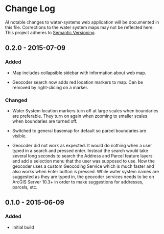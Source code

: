 # Change Log
Al notable changes to water-systems web application will be documented in this file. Corrections to the water system maps may not be reflected here. This project adheres to [Semantic Versioning](http://semver.org).

## 0.2.0 - 2015-07-09

### Added

- Map includes collapsible sidebar with information about web map.

- Geocoder search now adds red location markers to map. Can be removed by right-clicing on a marker.


### Changed

- Water System location markers turn off at large scales when boundaries are preferable. They turn on again when zooming to smaller scales when boundaries are turned off.

- Switched to general basemap for default so parcel boundaries are visible.

- Geocoder did not work as expected. It would do nothing when a user typed in a search and pressed enter. Instead the search would take several long seconds to search the Address and Parcel feature layers and add a selection menu that the user was supposed to use. Now the geocoder uses a custom Geocoding Service which is much faster and also works when Enter button is pressed. While water system names are suggested as they are typed in, the geocoder services needs to be on ArcGIS Server 10.3+ in order to make suggestions for addresses, parcels, etc.


## 0.1.0 - 2015-06-09

### Added

- Initial build

